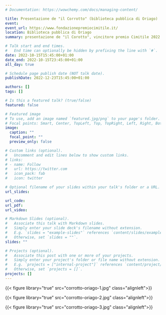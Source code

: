 ```yaml
---
# Documentation: https://wowchemy.com/docs/managing-content/

title: Presentazione de "il Corrotto" (biblioteca pubblica di Oriago)
event:
event_url: https://www.fondazionepremiocimitile.it/
location: Biblioteca pubblica di Oriago
summary: presentazione de "il Corotto", vincitore premio Cimitile 2022

# Talk start and end times.
#   End time can optionally be hidden by prefixing the line with `#`.
date: 2022-10-15T15:45:00+01:00
date_end: 2022-10-15T23:45:00+01:00
all_day: true

# Schedule page publish date (NOT talk date).
publishDate: 2022-12-23T15:45:00+01:00

authors: []
tags: []

# Is this a featured talk? (true/false)
featured: false

# Featured image
# To use, add an image named `featured.jpg/png` to your page's folder. 
# Focal points: Smart, Center, TopLeft, Top, TopRight, Left, Right, BottomLeft, Bottom, BottomRight.
image:
  caption: ""
  focal_point: ""
  preview_only: false

# Custom links (optional).
#   Uncomment and edit lines below to show custom links.
# links:
# - name: Follow
#   url: https://twitter.com
#   icon_pack: fab
#   icon: twitter

# Optional filename of your slides within your talk's folder or a URL.
url_slides:

url_code:
url_pdf:
url_video:

# Markdown Slides (optional).
#   Associate this talk with Markdown slides.
#   Simply enter your slide deck's filename without extension.
#   E.g. `slides = "example-slides"` references `content/slides/example-slides.md`.
#   Otherwise, set `slides = ""`.
slides: ""

# Projects (optional).
#   Associate this post with one or more of your projects.
#   Simply enter your project's folder or file name without extension.
#   E.g. `projects = ["internal-project"]` references `content/project/deep-learning/index.md`.
#   Otherwise, set `projects = []`.
projects: []
---
```


{{< figure library="true" src="corrotto-oriago-1.jpg" class="alignleft">}}

{{< figure library="true" src="corrotto-oriago-2.jpg" class="alignleft">}}

{{< figure library="true" src="corrotto-oriago-3.jpg" class="alignleft">}}